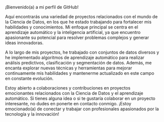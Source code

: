 ¡Bienvenido(a) a mi perfil de GitHub!

Aquí encontrarás una variedad de proyectos relacionados con el mundo de la Ciencia de Datos, en los que he estado trabajando para fortalecer mis habilidades y conocimientos. Mi enfoque principal se centra en el aprendizaje automático y la inteligencia artificial, ya que encuentro apasionante su potencial para resolver problemas complejos y generar ideas innovadoras.

A lo largo de mis proyectos, he trabajado con conjuntos de datos diversos y he implementado algoritmos de aprendizaje automático para realizar análisis predictivos, clasificación y segmentación de datos. Además, me encanta explorar nuevas técnicas y herramientas para mejorar continuamente mis habilidades y mantenerme actualizado en este campo en constante evolución.

Estoy abierto a colaboraciones y contribuciones en proyectos emocionantes relacionados con la Ciencia de Datos y el aprendizaje automático. Si tienes alguna idea o si te gustaría colaborar en un proyecto interesante, no dudes en ponerte en contacto conmigo. ¡Estoy emocionado(a) de conectar y trabajar con profesionales apasionados por la tecnología y la innovación!
